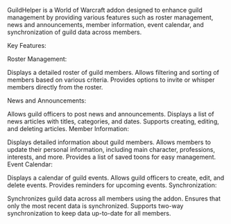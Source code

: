 GuildHelper is a World of Warcraft addon designed to enhance guild management by providing various features such as roster management, news and announcements, member information, event calendar, and synchronization of guild data across members.

Key Features:

Roster Management:

Displays a detailed roster of guild members.
Allows filtering and sorting of members based on various criteria.
Provides options to invite or whisper members directly from the roster.

News and Announcements:

Allows guild officers to post news and announcements.
Displays a list of news articles with titles, categories, and dates.
Supports creating, editing, and deleting articles.
Member Information:

Displays detailed information about guild members.
Allows members to update their personal information, including main character, professions, interests, and more.
Provides a list of saved toons for easy management.
Event Calendar:

Displays a calendar of guild events.
Allows guild officers to create, edit, and delete events.
Provides reminders for upcoming events.
Synchronization:

Synchronizes guild data across all members using the addon.
Ensures that only the most recent data is synchronized.
Supports two-way synchronization to keep data up-to-date for all members.


